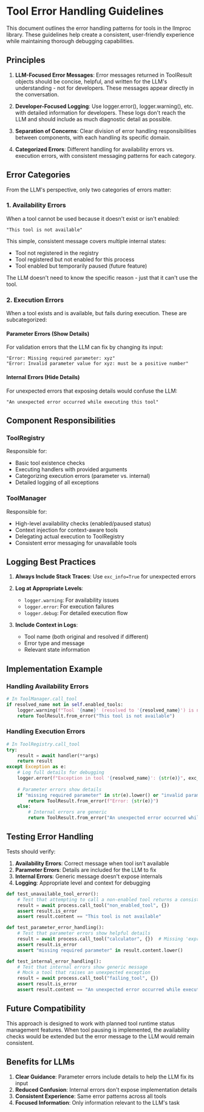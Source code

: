 # Tool Error Handling Guidelines

This document outlines the error handling patterns for tools in the llmproc library. These guidelines help create a consistent, user-friendly experience while maintaining thorough debugging capabilities.

## Principles

1. **LLM-Focused Error Messages**: Error messages returned in ToolResult objects should be concise, helpful, and written for the LLM's understanding - not for developers. These messages appear directly in the conversation.
   
2. **Developer-Focused Logging**: Use logger.error(), logger.warning(), etc. with detailed information for developers. These logs don't reach the LLM and should include as much diagnostic detail as possible.

3. **Separation of Concerns**: Clear division of error handling responsibilities between components, with each handling its specific domain.
   
4. **Categorized Errors**: Different handling for availability errors vs. execution errors, with consistent messaging patterns for each category.

## Error Categories

From the LLM's perspective, only two categories of errors matter:

### 1. Availability Errors

When a tool cannot be used because it doesn't exist or isn't enabled:

```
"This tool is not available"
```

This simple, consistent message covers multiple internal states:
- Tool not registered in the registry
- Tool registered but not enabled for this process
- Tool enabled but temporarily paused (future feature)

The LLM doesn't need to know the specific reason - just that it can't use the tool.

### 2. Execution Errors

When a tool exists and is available, but fails during execution. These are subcategorized:

#### Parameter Errors (Show Details)

For validation errors that the LLM can fix by changing its input:

```
"Error: Missing required parameter: xyz"
"Error: Invalid parameter value for xyz: must be a positive number"
```

#### Internal Errors (Hide Details)

For unexpected errors that exposing details would confuse the LLM:

```
"An unexpected error occurred while executing this tool"
```

## Component Responsibilities

### ToolRegistry

Responsible for:
- Basic tool existence checks
- Executing handlers with provided arguments
- Categorizing execution errors (parameter vs. internal)
- Detailed logging of all exceptions

### ToolManager

Responsible for:
- High-level availability checks (enabled/paused status)
- Context injection for context-aware tools
- Delegating actual execution to ToolRegistry
- Consistent error messaging for unavailable tools

## Logging Best Practices

1. **Always Include Stack Traces**: Use `exc_info=True` for unexpected errors
2. **Log at Appropriate Levels**:
   - `logger.warning`: For availability issues
   - `logger.error`: For execution failures
   - `logger.debug`: For detailed execution flow

3. **Include Context in Logs**:
   - Tool name (both original and resolved if different)
   - Error type and message
   - Relevant state information

## Implementation Example

### Handling Availability Errors

```python
# In ToolManager.call_tool
if resolved_name not in self.enabled_tools:
    logger.warning(f"Tool '{name}' (resolved to '{resolved_name}') is not enabled")
    return ToolResult.from_error("This tool is not available")
```

### Handling Execution Errors

```python
# In ToolRegistry.call_tool
try:
    result = await handler(**args)
    return result
except Exception as e:
    # Log full details for debugging
    logger.error(f"Exception in tool '{resolved_name}': {str(e)}", exc_info=True)
    
    # Parameter errors show details
    if "missing required parameter" in str(e).lower() or "invalid parameter" in str(e).lower():
        return ToolResult.from_error(f"Error: {str(e)}")
    else:
        # Internal errors are generic
        return ToolResult.from_error("An unexpected error occurred while executing this tool")
```

## Testing Error Handling

Tests should verify:

1. **Availability Errors**: Correct message when tool isn't available
2. **Parameter Errors**: Details are included for the LLM to fix
3. **Internal Errors**: Generic message doesn't expose internals
4. **Logging**: Appropriate level and context for debugging

```python
def test_unavailable_tool_error():
    # Test that attempting to call a non-enabled tool returns a consistent message
    result = await process.call_tool("non_enabled_tool", {})
    assert result.is_error
    assert result.content == "This tool is not available"

def test_parameter_error_handling():
    # Test that parameter errors show helpful details
    result = await process.call_tool("calculator", {})  # Missing 'expression' parameter
    assert result.is_error
    assert "missing required parameter" in result.content.lower()

def test_internal_error_handling():
    # Test that internal errors show generic message
    # Mock a tool that raises an unexpected exception
    result = await process.call_tool("failing_tool", {})
    assert result.is_error
    assert result.content == "An unexpected error occurred while executing this tool"
```

## Future Compatibility

This approach is designed to work with planned tool runtime status management features. When tool pausing is implemented, the availability checks would be extended but the error message to the LLM would remain consistent.

## Benefits for LLMs

1. **Clear Guidance**: Parameter errors include details to help the LLM fix its input
2. **Reduced Confusion**: Internal errors don't expose implementation details
3. **Consistent Experience**: Same error patterns across all tools
4. **Focused Information**: Only information relevant to the LLM's task